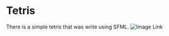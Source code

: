 # Tetris
There is a simple tetris that was write using SFML.
![Image Link](https://github.com/LLIEPJIOK/Tetris/blob/master/images/Tetris.png)
